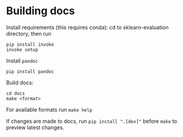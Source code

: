 # Building docs

Install requirements (this requires conda):
cd to sklearn-evaluation directory, then run
```
pip install invoke
invoke setup
```

Install `pandoc`
```
pip install pandoc
```
Build docs:

```
cd docs
make <format>
```

For available formats run `make help`

If changes are made to docs, run `pip install ".[dev]"` before `make` to preview latest changes.